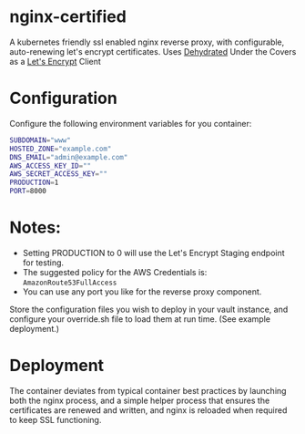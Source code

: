 # nginx-certified

A kubernetes friendly ssl enabled nginx reverse proxy, with configurable, auto-renewing let's encrypt certificates. 
Uses [Dehydrated](https://github.com/lukas2511/dehydrated) Under the Covers as a [Let's Encrypt](https://letsencrypt.org/) Client

# Configuration

Configure the following environment variables for you container:

```bash
SUBDOMAIN="www"
HOSTED_ZONE="example.com"
DNS_EMAIL="admin@example.com"
AWS_ACCESS_KEY_ID=""
AWS_SECRET_ACCESS_KEY=""
PRODUCTION=1
PORT=8000
```

# Notes:

- Setting PRODUCTION to 0 will use the Let's Encrypt Staging endpoint for testing.
- The suggested policy for the AWS Credentials is: ```AmazonRoute53FullAccess```
- You can use any port you like for the reverse proxy component. 

Store the configuration files you wish to deploy in your vault instance, and configure your override.sh file to load them at run time.
(See example deployment.)

# Deployment

The container deviates from typical container best practices by launching both the nginx process, and a simple helper process that ensures the certificates are renewed and written, and nginx is reloaded when required to keep SSL functioning.


